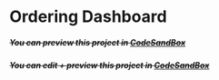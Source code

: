 # Ordering Dashboard

##### ~~You can preview this project in [CodeSandBox](https://675jb.csb.app/)~~

##### ~~You can edit + preview this project in [CodeSandBox](https://codesandbox.io/s/fragrant-snow-675jb?fontsize=14&hidenavigation=1&theme=dark)~~
